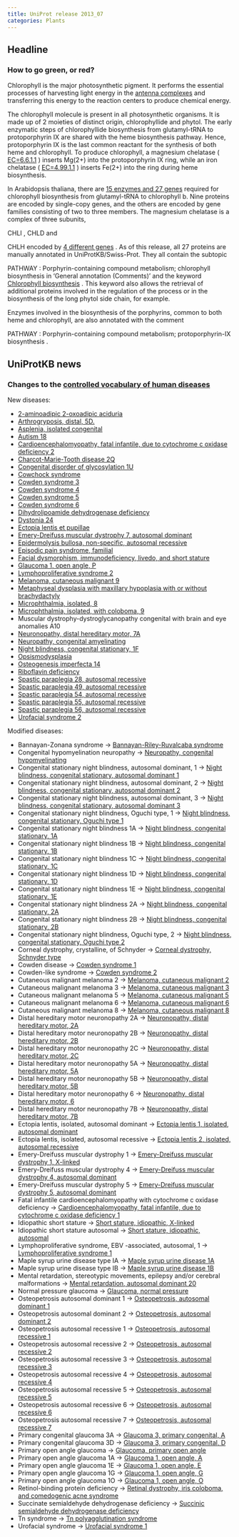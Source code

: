 ```yaml
---
title: UniProt release 2013_07
categories: Plants
---
```


## Headline

### How to go green, or red?

Chlorophyll is the major photosynthetic pigment. It performs the essential processes of harvesting light energy in the [antenna complexes](http://en.wikipedia.org/wiki/Antenna_complex) and transferring this energy to the reaction centers to produce chemical energy.

The chlorophyll molecule is present in all photosynthetic organisms. It is made up of 2 moieties of distinct origin, chlorophyllide and phytol. The early enzymatic steps of chlorophyllide biosynthesis from glutamyl-tRNA to protoporphyrin IX are shared with the heme biosynthesis pathway. Hence, protoporphyrin IX is the last common reactant for the synthesis of both heme and chlorophyll. To produce chlorophyll, a magnesium chelatase ( [EC=6.6.1.1](http://enzyme.expasy.org/EC/6.6.1.1) ) inserts Mg(2+) into the protoporphyrin IX ring, while an iron chelatase ( [EC=4.99.1.1](http://enzyme.expasy.org/EC/4.99.1.1) ) inserts Fe(2+) into the ring during heme biosynthesis.

In Arabidopsis thaliana, there are [15 enzymes and 27 genes](http://www.ncbi.nlm.nih.gov/pubmed/15632054) required for chlorophyll biosynthesis from glutamyl-tRNA to chlorophyll b. Nine proteins are encoded by single-copy genes, and the others are encoded by gene families consisting of two to three members. The magnesium chelatase is a complex of three subunits,

CHLI , CHLD and

CHLH encoded by [4 different genes](http://www.uniprot.org/uniprot/?query=P16127+OR+Q5XF33+OR+Q9SJE1+OR+Q9FNB0) . As of this release, all 27 proteins are manually annotated in UniProtKB/Swiss-Prot. They all contain the subtopic

PATHWAY : Porphyrin-containing compound metabolism; chlorophyll biosynthesis in ‘General annotation (Comments)’ and the keyword [Chlorophyll biosynthesis](http://www.uniprot.org/keywords/KW-0149) . This keyword also allows the retrieval of additional proteins involved in the regulation of the process or in the biosynthesis of the long phytol side chain, for example.

Enzymes involved in the biosynthesis of the porphyrins, common to both heme and chlorophyll, are also annotated with the comment

PATHWAY : Porphyrin-containing compound metabolism; protoporphyrin-IX biosynthesis .

## UniProtKB news

### Changes to the [controlled vocabulary of human diseases](http://www.uniprot.org/docs/humdisease)

New diseases:

-   [2-aminoadipic 2-oxoadipic aciduria](http://www.uniprot.org/diseases/DI-03673)
-   [Arthrogryposis, distal, 5D.](http://www.uniprot.org/diseases/DI-03688)
-   [Asplenia, isolated congenital](http://www.uniprot.org/diseases/DI-03692)
-   [Autism 18](http://www.uniprot.org/diseases/DI-03675)
-   [Cardioencephalomyopathy, fatal infantile, due to cytochrome c oxidase deficiency 2](http://www.uniprot.org/diseases/DI-03707)
-   [Charcot-Marie-Tooth disease 2Q](http://www.uniprot.org/diseases/DI-03672)
-   [Congenital disorder of glycosylation 1U](http://www.uniprot.org/diseases/DI-03685)
-   [Cowchock syndrome](http://www.uniprot.org/diseases/DI-03693)
-   [Cowden syndrome 3](http://www.uniprot.org/diseases/DI-03694)
-   [Cowden syndrome 4](http://www.uniprot.org/diseases/DI-03695)
-   [Cowden syndrome 5](http://www.uniprot.org/diseases/DI-03696)
-   [Cowden syndrome 6](http://www.uniprot.org/diseases/DI-03697)
-   [Dihydrolipoamide dehydrogenase deficiency](http://www.uniprot.org/diseases/DI-03698)
-   [Dystonia 24](http://www.uniprot.org/diseases/DI-03682)
-   [Ectopia lentis et pupillae](http://www.uniprot.org/diseases/DI-03690)
-   [Emery-Dreifuss muscular dystrophy 7, autosomal dominant](http://www.uniprot.org/diseases/DI-03705)
-   [Epidermolysis bullosa, non-specific, autosomal recessive](http://www.uniprot.org/diseases/DI-03676)
-   [Episodic pain syndrome, familial](http://www.uniprot.org/diseases/DI-03683)
-   [Facial dysmorphism, immunodeficiency, livedo, and short stature](http://www.uniprot.org/diseases/DI-03708)
-   [Glaucoma 1, open angle, P](http://www.uniprot.org/diseases/DI-03709)
-   [Lymphoproliferative syndrome 2](http://www.uniprot.org/diseases/DI-03702)
-   [Melanoma, cutaneous malignant 9](http://www.uniprot.org/diseases/DI-03701)
-   [Metaphyseal dysplasia with maxillary hypoplasia with or without brachydactyly](http://www.uniprot.org/diseases/DI-03699)
-   [Microphthalmia, isolated, 8](http://www.uniprot.org/diseases/DI-03703)
-   [Microphthalmia, isolated, with coloboma, 9](http://www.uniprot.org/diseases/DI-03704)
-   Muscular dystrophy-dystroglycanopathy congenital with brain and eye anomalies A10
-   [Neuronopathy, distal hereditary motor, 7A](http://www.uniprot.org/diseases/DI-03689)
-   [Neuropathy, congenital amyelinating](http://www.uniprot.org/diseases/DI-03700)
-   [Night blindness, congenital stationary, 1F](http://www.uniprot.org/diseases/DI-03687)
-   [Opsismodysplasia](http://www.uniprot.org/diseases/DI-03691)
-   [Osteogenesis imperfecta 14](http://www.uniprot.org/diseases/DI-03686)
-   [Riboflavin deficiency](http://www.uniprot.org/diseases/DI-03674)
-   [Spastic paraplegia 28, autosomal recessive](http://www.uniprot.org/diseases/DI-03678)
-   [Spastic paraplegia 49, autosomal recessive](http://www.uniprot.org/diseases/DI-03681)
-   [Spastic paraplegia 54, autosomal recessive](http://www.uniprot.org/diseases/DI-03677)
-   [Spastic paraplegia 55, autosomal recessive](http://www.uniprot.org/diseases/DI-03679)
-   [Spastic paraplegia 56, autosomal recessive](http://www.uniprot.org/diseases/DI-03680)
-   [Urofacial syndrome 2](http://www.uniprot.org/diseases/DI-03706)

Modified diseases:

-   Bannayan-Zonana syndrome -&gt; [Bannayan-Riley-Ruvalcaba syndrome](http://www.uniprot.org/diseases/DI-01268)
-   Congenital hypomyelination neuropathy -&gt; [Neuropathy, congenital hypomyelinating](http://www.uniprot.org/diseases/DI-00358)
-   Congenital stationary night blindness, autosomal dominant, 1 -&gt; [Night blindness, congenital stationary, autosomal dominant 1](http://www.uniprot.org/diseases/DI-00371)
-   Congenital stationary night blindness, autosomal dominant, 2 -&gt; [Night blindness, congenital stationary, autosomal dominant 2](http://www.uniprot.org/diseases/DI-00372)
-   Congenital stationary night blindness, autosomal dominant, 3 -&gt; [Night blindness, congenital stationary, autosomal dominant 3](http://www.uniprot.org/diseases/DI-00373)
-   Congenital stationary night blindness, Oguchi type, 1 -&gt; [Night blindness, congenital stationary, Oguchi type 1](http://www.uniprot.org/diseases/DI-00374)
-   Congenital stationary night blindness 1A -&gt; [Night blindness, congenital stationary, 1A](http://www.uniprot.org/diseases/DI-00375)
-   Congenital stationary night blindness 1B -&gt; [Night blindness, congenital stationary, 1B](http://www.uniprot.org/diseases/DI-00377)
-   Congenital stationary night blindness 1C -&gt; [Night blindness, congenital stationary, 1C](http://www.uniprot.org/diseases/DI-02588)
-   Congenital stationary night blindness 1D -&gt; [Night blindness, congenital stationary, 1D](http://www.uniprot.org/diseases/DI-03077)
-   Congenital stationary night blindness 1E -&gt; [Night blindness, congenital stationary, 1E](http://www.uniprot.org/diseases/DI-03426)
-   Congenital stationary night blindness 2A -&gt; [Night blindness, congenital stationary, 2A](http://www.uniprot.org/diseases/DI-00376)
-   Congenital stationary night blindness 2B -&gt; [Night blindness, congenital stationary, 2B](http://www.uniprot.org/diseases/DI-00378)
-   Congenital stationary night blindness, Oguchi type, 2 -&gt; [Night blindness, congenital stationary, Oguchi type 2](http://www.uniprot.org/diseases/DI-02770)
-   Corneal dystrophy, crystalline, of Schnyder -&gt; [Corneal dystrophy, Schnyder type](http://www.uniprot.org/diseases/DI-01457)
-   Cowden disease -&gt; [Cowden syndrome 1](http://www.uniprot.org/diseases/DI-01440)
-   Cowden-like syndrome -&gt; [Cowden syndrome 2](http://www.uniprot.org/diseases/DI-01441)
-   Cutaneous malignant melanoma 2 -&gt; [Melanoma, cutaneous malignant 2](http://www.uniprot.org/diseases/DI-01459)
-   Cutaneous malignant melanoma 3 -&gt; [Melanoma, cutaneous malignant 3](http://www.uniprot.org/diseases/DI-01460)
-   Cutaneous malignant melanoma 5 -&gt; [Melanoma, cutaneous malignant 5](http://www.uniprot.org/diseases/DI-02516)
-   Cutaneous malignant melanoma 6 -&gt; [Melanoma, cutaneous malignant 6](http://www.uniprot.org/diseases/DI-03126)
-   Cutaneous malignant melanoma 8 -&gt; [Melanoma, cutaneous malignant 8](http://www.uniprot.org/diseases/DI-03341)
-   Distal hereditary motor neuronopathy 2A -&gt; [Neuronopathy, distal hereditary motor, 2A](http://www.uniprot.org/diseases/DI-00400)
-   Distal hereditary motor neuronopathy 2B -&gt; [Neuronopathy, distal hereditary motor, 2B](http://www.uniprot.org/diseases/DI-00401)
-   Distal hereditary motor neuronopathy 2C -&gt; [Neuronopathy, distal hereditary motor, 2C](http://www.uniprot.org/diseases/DI-02769)
-   Distal hereditary motor neuronopathy 5A -&gt; [Neuronopathy, distal hereditary motor, 5A](http://www.uniprot.org/diseases/DI-00402)
-   Distal hereditary motor neuronopathy 5B -&gt; [Neuronopathy, distal hereditary motor, 5B](http://www.uniprot.org/diseases/DI-03508)
-   Distal hereditary motor neuronopathy 6 -&gt; [Neuronopathy, distal hereditary motor, 6](http://www.uniprot.org/diseases/DI-00403)
-   Distal hereditary motor neuronopathy 7B -&gt; [Neuronopathy, distal hereditary motor, 7B](http://www.uniprot.org/diseases/DI-00404)
-   Ectopia lentis, isolated, autosomal dominant -&gt; [Ectopia lentis 1, isolated, autosomal dominant](http://www.uniprot.org/diseases/DI-01839)
-   Ectopia lentis, isolated, autosomal recessive -&gt; [Ectopia lentis 2, isolated, autosomal recessive](http://www.uniprot.org/diseases/DI-01244)
-   Emery-Dreifuss muscular dystrophy 1 -&gt; [Emery-Dreifuss muscular dystrophy 1, X-linked](http://www.uniprot.org/diseases/DI-02444)
-   Emery-Dreifuss muscular dystrophy 4 -&gt; [Emery-Dreifuss muscular dystrophy 4, autosomal dominant](http://www.uniprot.org/diseases/DI-02519)
-   Emery-Dreifuss muscular dystrophy 5 -&gt; [Emery-Dreifuss muscular dystrophy 5, autosomal dominant](http://www.uniprot.org/diseases/DI-02520)
-   Fatal infantile cardioencephalomyopathy with cytochrome c oxidase deficiency -&gt; [Cardioencephalomyopathy, fatal infantile, due to cytochrome c oxidase deficiency 1](http://www.uniprot.org/diseases/DI-01608)
-   Idiopathic short stature -&gt; [Short stature, idiopathic, X-linked](http://www.uniprot.org/diseases/DI-01807)
-   Idiopathic short stature autosomal -&gt; [Short stature, idiopathic, autosomal](http://www.uniprot.org/diseases/DI-02300)
-   Lymphoproliferative syndrome, EBV -associated, autosomal, 1 -&gt; [Lymphoproliferative syndrome 1](http://www.uniprot.org/diseases/DI-02628)
-   Maple syrup urine disease type IA -&gt; [Maple syrup urine disease 1A](http://www.uniprot.org/diseases/DI-01936)
-   Maple syrup urine disease type IB -&gt; [Maple syrup urine disease 1B](http://www.uniprot.org/diseases/DI-01937)
-   Mental retardation, stereotypic movements, epilepsy and/or cerebral malformations -&gt; [Mental retardation, autosomal dominant 20](http://www.uniprot.org/diseases/DI-02856)
-   Normal pressure glaucoma -&gt; [Glaucoma, normal pressure](http://www.uniprot.org/diseases/DI-00879)
-   Osteopetrosis autosomal dominant 1 -&gt; [Osteopetrosis, autosomal dominant 1](http://www.uniprot.org/diseases/DI-00884)
-   Osteopetrosis autosomal dominant 2 -&gt; [Osteopetrosis, autosomal dominant 2](http://www.uniprot.org/diseases/DI-00885)
-   Osteopetrosis autosomal recessive 1 -&gt; [Osteopetrosis, autosomal recessive 1](http://www.uniprot.org/diseases/DI-00886)
-   Osteopetrosis autosomal recessive 2 -&gt; [Osteopetrosis, autosomal recessive 2](http://www.uniprot.org/diseases/DI-00887)
-   Osteopetrosis autosomal recessive 3 -&gt; [Osteopetrosis, autosomal recessive 3](http://www.uniprot.org/diseases/DI-01252)
-   Osteopetrosis autosomal recessive 4 -&gt; [Osteopetrosis, autosomal recessive 4](http://www.uniprot.org/diseases/DI-00888)
-   Osteopetrosis autosomal recessive 5 -&gt; [Osteopetrosis, autosomal recessive 5](http://www.uniprot.org/diseases/DI-00889)
-   Osteopetrosis autosomal recessive 6 -&gt; [Osteopetrosis, autosomal recessive 6](http://www.uniprot.org/diseases/DI-01253)
-   Osteopetrosis autosomal recessive 7 -&gt; [Osteopetrosis, autosomal recessive 7](http://www.uniprot.org/diseases/DI-00890)
-   Primary congenital glaucoma 3A -&gt; [Glaucoma 3, primary congenital, A](http://www.uniprot.org/diseases/DI-00935)
-   Primary congenital glaucoma 3D -&gt; [Glaucoma 3, primary congenital, D](http://www.uniprot.org/diseases/DI-02595)
-   Primary open angle glaucoma -&gt; [Glaucoma, primary open angle](http://www.uniprot.org/diseases/DI-00936)
-   Primary open angle glaucoma 1A -&gt; [Glaucoma 1, open angle, A](http://www.uniprot.org/diseases/DI-00937)
-   Primary open angle glaucoma 1E -&gt; [Glaucoma 1, open angle, E](http://www.uniprot.org/diseases/DI-00938)
-   Primary open angle glaucoma 1G -&gt; [Glaucoma 1, open angle, G](http://www.uniprot.org/diseases/DI-00939)
-   Primary open angle glaucoma 1O -&gt; [Glaucoma 1, open angle, O](http://www.uniprot.org/diseases/DI-02594)
-   Retinol-binding protein deficiency -&gt; [Retinal dystrophy, iris coloboma, and comedogenic acne syndrome](http://www.uniprot.org/diseases/DI-02265)
-   Succinate semialdehyde dehydrogenase deficiency -&gt; [Succinic semialdehyde dehydrogenase deficiency](http://www.uniprot.org/diseases/DI-02345)
-   Tn syndrome -&gt; [Tn polyagglutination syndrome](http://www.uniprot.org/diseases/DI-02372)
-   Urofacial syndrome -&gt; [Urofacial syndrome 1](http://www.uniprot.org/diseases/DI-02762)
